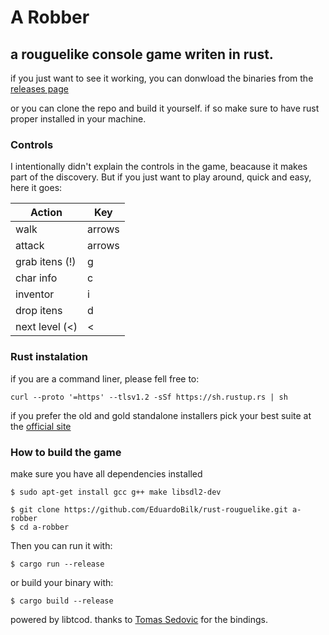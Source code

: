 # A Robber
## a rouguelike console game writen in rust.

if you just want to see it working, you can donwload the binaries from the [releases page](https://github.com/EduardoBilk/rust-rouguelike/releases/tag/0.1.0)


or you can clone the repo and build it yourself. 
if so make sure to have rust proper installed in your machine.

### Controls

I intentionally didn't explain the controls in the game, beacause it makes part of the discovery.
But if you just want to play around, quick and easy, here it goes:

| Action         | Key    |
|----------------|--------|
| walk           | arrows |
| attack         | arrows |
| grab itens (!) | g      |
| char info      | c      |
| inventor       | i      |
| drop itens     | d      |
| next level (<) | <      |


### Rust instalation
if you are a command liner, please fell free to:

```
curl --proto '=https' --tlsv1.2 -sSf https://sh.rustup.rs | sh
```

if you prefer the old and gold standalone installers pick your best suite at the [official site](https://forge.rust-lang.org/infra/other-installation-methods.html#standalone)


### How to build the game 

make sure you have all dependencies installed
```
$ sudo apt-get install gcc g++ make libsdl2-dev
```

```
$ git clone https://github.com/EduardoBilk/rust-rouguelike.git a-robber
$ cd a-robber
```
Then you can run it with:

```
$ cargo run --release
```

or build your binary with:

```
$ cargo build --release
```
powered by libtcod. thanks to [Tomas Sedovic](https://github.com/tomassedovic) for the bindings.

